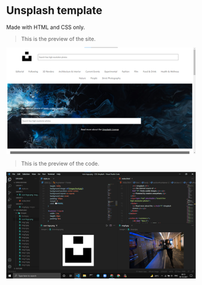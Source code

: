 # Unsplash template

Made with HTML and CSS only.

>This is the preview of the site.

![sitePreview](images/unsplash-site.png)

>This is the preview of the code.

![codePreview](images/unsplash-code.png)
